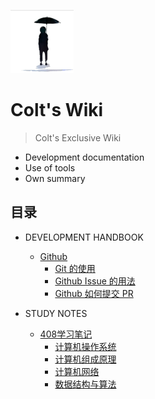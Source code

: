 <img src = '_media/icon.png'  width="20%"></img>

# Colt's Wiki

> Colt's Exclusive Wiki

* Development documentation
* Use of tools
* Own summary

## 目录

- DEVELOPMENT HANDBOOK

  - [Github](/dev/github/info.md)
    - [Git 的使用](/dev/github/git.md)
    - [Github Issue 的用法](/dev/github/issue.md)
    - [Github 如何提交 PR](/dev/github/pr.md)
- STUDY NOTES
  - [408学习笔记](/note/408/408.md)
    - [计算机操作系统](/note/408/os.md)
    - [计算机组成原理](/note/408/zz.md)
    - [计算机网络]()
    - [数据结构与算法]()